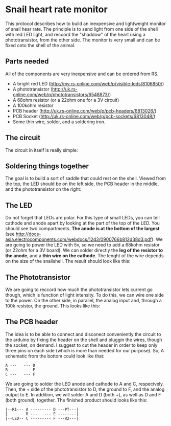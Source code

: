 Snail heart rate monitor
========================

This protocol describes how to build an inexpensive and lightweight monitor of snail hear rate.
The principle is to send light from one side of the shell with red LED light, and reccord the "shaddow" of the heart using a phototransistor, from the other side.
The monitor is very small and can be fixed onto the shell of the animal.


Parts needed
--------------------
All of the components are very inexpensive and can be ordered from RS.

* A bright red LED (http://my.rs-online.com/web/p/visible-leds/8106850/)
* A phototransistor (http://uk.rs-online.com/web/p/phototransistors/6548873/)
* A 68ohm resistor (or a 22ohm one for a 3V circuit)
* A 100kohm resistor
* PCB header (http://uk.rs-online.com/web/p/pcb-headers/6813026/)
* PCB Socket (http://uk.rs-online.com/web/p/pcb-sockets/6813048/)
* Some thin wire, solder, and a soldering iron.


The circuit
----------------------
The circuit in itself is really simple:




Soldering things together
----------------------
The goal is to build a sort of saddle that could rest on the shell.
Viewed from the top, the LED should be on the left side, the PCB header in the middle,
and the phototransistor on the right:


The LED
--------------

Do not forget that LEDs are polar. For this type of small LEDs, you can tell cathode and anode apart by looking at the part of the top of the LED.
You should see two compartments. **The anode is at the bottom of the largest** (see http://docs-asia.electrocomponents.com/webdocs/12d3/0900766b812d38d3.pdf).
We are going to power the LED with 5v, so we need to add a 68kohm resistor (or 22ohm for a 3V board).
We can solder directly the **leg of the resistor to the anode**, and a **thin wire on the cathode**.
The lenght of the wire depends on the size of the snailshell.
The result should look like this:



The Phototransistor
--------------

We are going to reccord how much the phototransistor lets current go though, which is function of light intensity.
To do this, we can wire one side to the power. On the other side, in parallel, the analog input and, through a 100k resistor, the ground.
This looks like this:




The PCB header
--------------

The idea is to be able to connect and disconect conveniently the circuit to the arduino by fixing the header on the shell and pluggin the wires, though the socket, on demand.
I suggest to cut the header in order to keep only three pins on each side (which is more than needed for our purpose).
So, A schematic from the bottom could look like that:

```
A ---   --- D
B ---   --- E
C ---   --- F
```

We are going to solder the LED anode and cathode to A and C, respecively.
Then, the + side of the phototransistor to D, the ground to F, and the analog output to E.
In addition, we will solder A and D (both +), as well as D and F (both ground), together.
The finished product should looks like this:

```
|--R1--- A --------- D ---PT---|
|        B ---   --- E --------|
|--LED-- C --------- F ---R2---|
```













 
 


